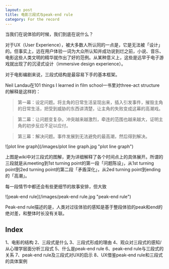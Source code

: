 ```yaml
---
layout: post
title: 电影三段式与peak-end rule
category: For the record
---
```


当我们在说体验的时候，我们到底在说什么？

对于UX（User Experience），被大多数人所认同的一点是，它是无法被「设计」的。但事实上，远在用户体验一词为大众所认知并成功说到烂之前，小说、音乐、电影这些人类文明的精华就作出了好的范例。从某种意义上，这些是远早于电子游戏就出现了的沉浸式设计（immersive design experience）。

对于电影编剧来说，三段式结构是最容易下手的基本框架。

Neil Landau在101 things I learned in film school一书里对three-act structure的解释是这样的：

> 第一幕：设定问题。将主角的日常生活呈现出来，插入引发事件，摧毁主角的日常生活，把受到威胁的东西讲清楚，让主角的失败变成这幕的高潮戏。

> 第二幕：让问题变复杂。冲突越来越激烈，牵连的范围也越来越大，证明主角的初步反应不足以应付。

> 第三幕：解决问题。事件发展到无法避免的最高潮，然后得到解决。


![plot line graph](/images/plot line graph.jpg "plot line graph")

上图是wiki中对三段式的图解，更为详细解释了各个时间点上的具体展开。所谓的三段就是从meeting到1st turning point的第一段「问题陈设」，从1st turning point到2ed turning point的第二段「矛盾深化」，从2ed turning point到ending的「高潮」。

每一段情节中都还会有些更细节的故事安排，但大致

![peak-end rule](/images/peak-end rule.jpg "peak-end rule")

Peak-end rule描述的是，人类对过往体验的感知是基于整段体验的peak和end的绝对差，和整体时长没有关联。

Index
----
1、电影的结构
2、三段式是什么
3、三段式形成的理由
4、观众对三段式的感知/从心理学层面分析三段式
5、什么是peak-end rule
6、peak-end rule与三段式的关系
7、peak-end rule及三段式对UX的启示
8、UX借鉴peak-end rule和三段式的具体案例
